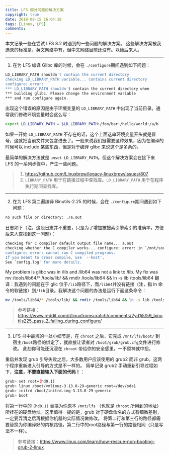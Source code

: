 ```yaml
---
title: LFS 部分问题的解决方案
copyright: true
date: 2018-08-15 16:04:18
tags: [Linux, LFS]
comments:
---
```


本文记录一些在尝试 LFS 8.2 时遇到的一些问题的解决方案。
这些解决方案被我选录的标准是，英文网络中有，但中文网络目前还没有。以飨后来人。

--------------------------------------------------------------------------------

1. 在为 LFS 编译 Glibc 库的时候，会在 `./configure`期间遇到如下问题：

```bash
LD_LIBRARY_PATH shouldn't contain the current directory
checking LD_LIBRARY_PATH variable... contains current directory
configure: error:
*** LD_LIBRARY_PATH shouldn't contain the current directory when
*** building glibc. Please change the environment variable
*** and run configure again.
```

出现这个错误的原因是由于环境变量的 `LD_LIBRARY_PATH` 中出现了当前目录。通常我们修改环境变量时会这么写：

```bash
export LD_LIBRARY_PATH = $LD_LIBRARY_PATH:/foo/bar:/hello/world:/a/b
```

如果一开始 `LD_LIBRARY_PATH` 不存在的话，这个上面这串环境变量开头就是冒号，这就把当前文件夹包含进去了。一般来说我们挺需要这种效果，因为在编译的时候可以 include 某些东西，但是对于编译 glibc 来说这个是多余的。

<!--more-->

最简单的解决方法就是 `unset LD_LIBRARY_PATH`。但这个解决方案会在接下来 LFS 的一系列步骤中，产生一些问题。

> 1. https://github.com/Linuxbrew/legacy-linuxbrew/issues/807
> 2. `LIBRARY_PATH` 用于在链接过程中查找库。`LD_LIBRARY_PATH` 用于在程序执行期间查找库。

--------------------------------------------------------------------------------
2. 在为 LFS 第二遍编译 Binutils-2.25 的时候，会在 `./configure`期间遇到如下问题：

```bash
no such file or directory: ./a.out
```

日志如下（注，这段日志并不重要，只是为了增加被搜索引擎索引的准确率，方便后来人查找到这一问题）：
```bash
checking for C compiler default output file name... a.out
checking whether the C compiler works... configure: error: in `/mnt/sources/binutils-build':
configure: error: cannot run C compiled programs.
If you meant to cross compile, use `--host'.
See `config.log' for more details.
```

My problem is glibc was in /lib and /lib64 was not a link to /lib. My fix was mv /tools/lib64/* /tools/lib/ && rmdir /tools/lib64 && ln -s lib /tools/lib64
翻译：我遇到的问题在于 glic 位于`/lib`路径下，而`/lib64`并没有链接（注，指 ln 命令的软链接）到`/lib`目录。我解决这个问题的办法是运行下面这条命令：
```bash
mv /tools/lib64/* /tools/lib/ && rmdir /tools/lib64 && ln -s lib /tools/lib64
```

> 参考链接：https://www.reddit.com/r/linuxfromscratch/comments/2yd1j5/59_binutils225_pass_2_failing_during_configure/

--------------------------------------------------------------------------------

3. LFS 书中最坑的一处小细节是，在 `chroot` 之后，它完成 `/mnt/lfs/boot/` 到宿主`/boot`路径的绑定了，就直接让读者对 `/boot/grub/grub.cfg`文件进行修改。 此刻你可能还沉浸在 `chroot` 带给你的安全感里，一不留神就中招。

重启并发现 grub 引导失败之后，大多数用户应该使用的 grub2 而非 grub。这两个程序重新进入引导的方式是不一样的。
简单记录 grub2 手动重新引导过程如下，__注意，不要直接输入下面的代码！__：
```bash
grub> set root=(hd0,1)
grub> linux /boot/vmlinuz-3.13.0-29-generic root=/dev/sda1
grub> initrd /boot/initrd.img-3.13.0-29-generic
grub> boot
```

将第一行中的 `(hd0,1)` 替换为你原本 `/mnt/lfs` （也就是 `chroot` 所用到的地址）所挂在的硬盘地址。这里值得一提的是，grub 对于硬盘命名的方式有细微差别，一定要弄清之后再根据你机器的实际情况做修改。
将第二行和第三行的路径都需要替换为你编译好的内核路径，第二行中的root路径与第一行的路径相同（只是写法不一样）。

> 参考链接：https://www.linux.com/learn/how-rescue-non-booting-grub-2-linux
